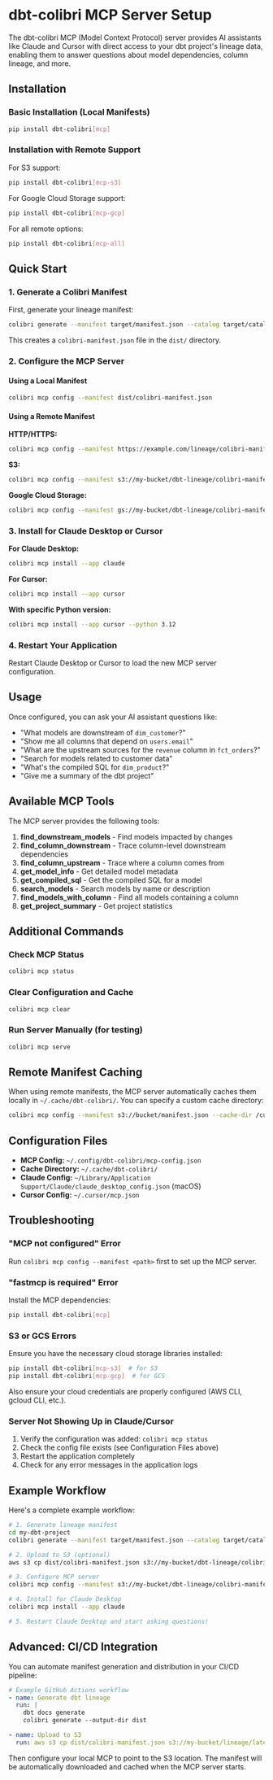 # dbt-colibri MCP Server Setup

The dbt-colibri MCP (Model Context Protocol) server provides AI assistants like Claude and Cursor with direct access to your dbt project's lineage data, enabling them to answer questions about model dependencies, column lineage, and more.

## Installation

### Basic Installation (Local Manifests)

```bash
pip install dbt-colibri[mcp]
```

### Installation with Remote Support

For S3 support:
```bash
pip install dbt-colibri[mcp-s3]
```

For Google Cloud Storage support:
```bash
pip install dbt-colibri[mcp-gcp]
```

For all remote options:
```bash
pip install dbt-colibri[mcp-all]
```

## Quick Start

### 1. Generate a Colibri Manifest

First, generate your lineage manifest:

```bash
colibri generate --manifest target/manifest.json --catalog target/catalog.json --output-dir dist
```

This creates a `colibri-manifest.json` file in the `dist/` directory.

### 2. Configure the MCP Server

#### Using a Local Manifest

```bash
colibri mcp config --manifest dist/colibri-manifest.json
```

#### Using a Remote Manifest

**HTTP/HTTPS:**
```bash
colibri mcp config --manifest https://example.com/lineage/colibri-manifest.json
```

**S3:**
```bash
colibri mcp config --manifest s3://my-bucket/dbt-lineage/colibri-manifest.json
```

**Google Cloud Storage:**
```bash
colibri mcp config --manifest gs://my-bucket/dbt-lineage/colibri-manifest.json
```

### 3. Install for Claude Desktop or Cursor

**For Claude Desktop:**
```bash
colibri mcp install --app claude
```

**For Cursor:**
```bash
colibri mcp install --app cursor
```

**With specific Python version:**
```bash
colibri mcp install --app cursor --python 3.12
```

### 4. Restart Your Application

Restart Claude Desktop or Cursor to load the new MCP server configuration.

## Usage

Once configured, you can ask your AI assistant questions like:

- "What models are downstream of `dim_customer`?"
- "Show me all columns that depend on `users.email`"
- "What are the upstream sources for the `revenue` column in `fct_orders`?"
- "Search for models related to customer data"
- "What's the compiled SQL for `dim_product`?"
- "Give me a summary of the dbt project"

## Available MCP Tools

The MCP server provides the following tools:

1. **find_downstream_models** - Find models impacted by changes
2. **find_column_downstream** - Trace column-level downstream dependencies
3. **find_column_upstream** - Trace where a column comes from
4. **get_model_info** - Get detailed model metadata
5. **get_compiled_sql** - Get the compiled SQL for a model
6. **search_models** - Search models by name or description
7. **find_models_with_column** - Find all models containing a column
8. **get_project_summary** - Get project statistics

## Additional Commands

### Check MCP Status

```bash
colibri mcp status
```

### Clear Configuration and Cache

```bash
colibri mcp clear
```

### Run Server Manually (for testing)

```bash
colibri mcp serve
```

## Remote Manifest Caching

When using remote manifests, the MCP server automatically caches them locally in `~/.cache/dbt-colibri/`. You can specify a custom cache directory:

```bash
colibri mcp config --manifest s3://bucket/manifest.json --cache-dir /custom/cache/path
```

## Configuration Files

- **MCP Config:** `~/.config/dbt-colibri/mcp-config.json`
- **Cache Directory:** `~/.cache/dbt-colibri/`
- **Claude Config:** `~/Library/Application Support/Claude/claude_desktop_config.json` (macOS)
- **Cursor Config:** `~/.cursor/mcp.json`

## Troubleshooting

### "MCP not configured" Error

Run `colibri mcp config --manifest <path>` first to set up the MCP server.

### "fastmcp is required" Error

Install the MCP dependencies:
```bash
pip install dbt-colibri[mcp]
```

### S3 or GCS Errors

Ensure you have the necessary cloud storage libraries installed:
```bash
pip install dbt-colibri[mcp-s3]  # for S3
pip install dbt-colibri[mcp-gcp]  # for GCS
```

Also ensure your cloud credentials are properly configured (AWS CLI, gcloud CLI, etc.).

### Server Not Showing Up in Claude/Cursor

1. Verify the configuration was added: `colibri mcp status`
2. Check the config file exists (see Configuration Files above)
3. Restart the application completely
4. Check for any error messages in the application logs

## Example Workflow

Here's a complete example workflow:

```bash
# 1. Generate lineage manifest
cd my-dbt-project
colibri generate --manifest target/manifest.json --catalog target/catalog.json --output-dir dist

# 2. Upload to S3 (optional)
aws s3 cp dist/colibri-manifest.json s3://my-bucket/dbt-lineage/colibri-manifest.json

# 3. Configure MCP server
colibri mcp config --manifest s3://my-bucket/dbt-lineage/colibri-manifest.json

# 4. Install for Claude Desktop
colibri mcp install --app claude

# 5. Restart Claude Desktop and start asking questions!
```

## Advanced: CI/CD Integration

You can automate manifest generation and distribution in your CI/CD pipeline:

```yaml
# Example GitHub Actions workflow
- name: Generate dbt lineage
  run: |
    dbt docs generate
    colibri generate --output-dir dist

- name: Upload to S3
  run: aws s3 cp dist/colibri-manifest.json s3://my-bucket/lineage/latest/
```

Then configure your local MCP to point to the S3 location. The manifest will be automatically downloaded and cached when the MCP server starts.


